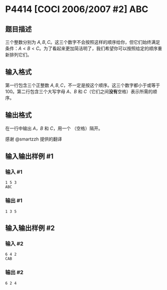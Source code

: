 # P4414 [COCI 2006/2007 #2] ABC

## 题目描述

三个整数分别为 $A,B,C$。这三个数字不会按照这样的顺序给你，但它们始终满足条件：$A < B < C$。为了看起来更加简洁明了，我们希望你可以按照给定的顺序重新排列它们。

## 输入格式

第一行包含三个正整数 $A,B,C$，不一定是按这个顺序。这三个数字都小于或等于 $100$。第二行包含三个大写字母 $A$、$B$ 和 $C$（它们之间**没有**空格）表示所需的顺序。

## 输出格式

在一行中输出 $A$，$B$ 和 $C$，用一个 （空格）隔开。

感谢 @smartzzh 提供的翻译

## 输入输出样例 #1

### 输入 #1

```
1 5 3
ABC
```

### 输出 #1

```
1 3 5
```

## 输入输出样例 #2

### 输入 #2

```
6 4 2
CAB
```

### 输出 #2

```
6 2 4
```
